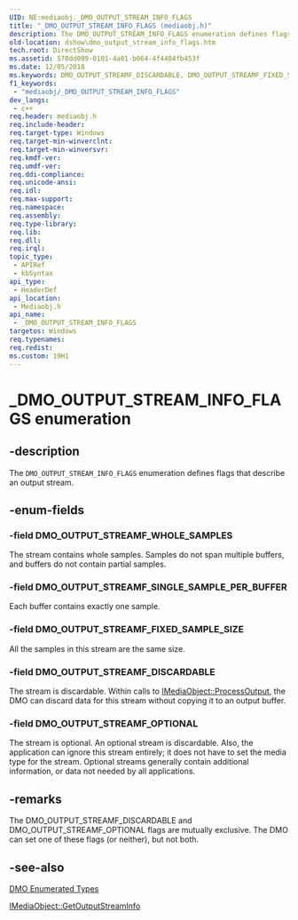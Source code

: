 ```yaml
---
UID: NE:mediaobj._DMO_OUTPUT_STREAM_INFO_FLAGS
title: "_DMO_OUTPUT_STREAM_INFO_FLAGS (mediaobj.h)"
description: The DMO_OUTPUT_STREAM_INFO_FLAGS enumeration defines flags that describe an output stream.
old-location: dshow\dmo_output_stream_info_flags.htm
tech.root: DirectShow
ms.assetid: 570dd009-0101-4a01-b064-4f4404fb453f
ms.date: 12/05/2018
ms.keywords: DMO_OUTPUT_STREAMF_DISCARDABLE, DMO_OUTPUT_STREAMF_FIXED_SAMPLE_SIZE, DMO_OUTPUT_STREAMF_OPTIONAL, DMO_OUTPUT_STREAMF_SINGLE_SAMPLE_PER_BUFFER, DMO_OUTPUT_STREAMF_WHOLE_SAMPLES, DMO_OUTPUT_STREAM_INFO_FLAGS , DMO_OUTPUT_STREAM_INFO_FLAGSEnumeration, _DMO_OUTPUT_STREAM_INFO_FLAGS, _DMO_OUTPUT_STREAM_INFO_FLAGS enumeration [DirectShow], dshow.dmo_output_stream_info_flags, mediaobj/DMO_OUTPUT_STREAMF_DISCARDABLE, mediaobj/DMO_OUTPUT_STREAMF_FIXED_SAMPLE_SIZE, mediaobj/DMO_OUTPUT_STREAMF_OPTIONAL, mediaobj/DMO_OUTPUT_STREAMF_SINGLE_SAMPLE_PER_BUFFER, mediaobj/DMO_OUTPUT_STREAMF_WHOLE_SAMPLES, mediaobj/_DMO_OUTPUT_STREAM_INFO_FLAGS
f1_keywords: 
 - "mediaobj/_DMO_OUTPUT_STREAM_INFO_FLAGS"
dev_langs:
 - c++
req.header: mediaobj.h
req.include-header: 
req.target-type: Windows
req.target-min-winverclnt: 
req.target-min-winversvr: 
req.kmdf-ver: 
req.umdf-ver: 
req.ddi-compliance: 
req.unicode-ansi: 
req.idl: 
req.max-support: 
req.namespace: 
req.assembly: 
req.type-library: 
req.lib: 
req.dll: 
req.irql: 
topic_type:
 - APIRef
 - kbSyntax
api_type:
 - HeaderDef
api_location:
 - Mediaobj.h
api_name:
 - _DMO_OUTPUT_STREAM_INFO_FLAGS
targetos: Windows
req.typenames: 
req.redist: 
ms.custom: 19H1
---
```


# _DMO_OUTPUT_STREAM_INFO_FLAGS enumeration


## -description



The <code>DMO_OUTPUT_STREAM_INFO_FLAGS</code> enumeration defines flags that describe an output stream.




## -enum-fields




### -field DMO_OUTPUT_STREAMF_WHOLE_SAMPLES

The stream contains whole samples. Samples do not span multiple buffers, and buffers do not contain partial samples.


### -field DMO_OUTPUT_STREAMF_SINGLE_SAMPLE_PER_BUFFER

Each buffer contains exactly one sample.


### -field DMO_OUTPUT_STREAMF_FIXED_SAMPLE_SIZE

All the samples in this stream are the same size.


### -field DMO_OUTPUT_STREAMF_DISCARDABLE

The stream is discardable. Within calls to <a href="https://docs.microsoft.com/windows/desktop/api/mediaobj/nf-mediaobj-imediaobject-processoutput">IMediaObject::ProcessOutput</a>, the DMO can discard data for this stream without copying it to an output buffer.


### -field DMO_OUTPUT_STREAMF_OPTIONAL

The stream is optional. An optional stream is discardable. Also, the application can ignore this stream entirely; it does not have to set the media type for the stream. Optional streams generally contain additional information, or data not needed by all applications.


## -remarks



The DMO_OUTPUT_STREAMF_DISCARDABLE and DMO_OUTPUT_STREAMF_OPTIONAL flags are mutually exclusive. The DMO can set one of these flags (or neither), but not both.




## -see-also




<a href="https://docs.microsoft.com/windows/desktop/DirectShow/dmo-enumerated-types">DMO Enumerated Types</a>



<a href="https://docs.microsoft.com/windows/desktop/api/mediaobj/nf-mediaobj-imediaobject-getoutputstreaminfo">IMediaObject::GetOutputStreamInfo</a>
 

 

